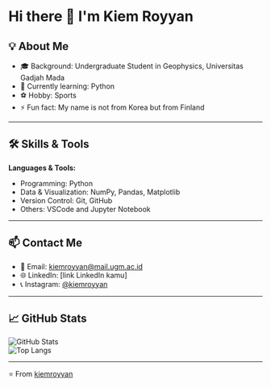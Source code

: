 # Hi there 👋 I'm Kiem Royyan  

## 💡 About Me
- 🎓 Background: Undergraduate Student in Geophysics, Universitas Gadjah Mada  
- 🌱 Currently learning: Python  
- ⚽ Hobby: Sports  
- ⚡ Fun fact: My name is not from Korea but from Finland  

---

## 🛠️ Skills & Tools
**Languages & Tools:**
- Programming: Python  
- Data & Visualization: NumPy, Pandas, Matplotlib  
- Version Control: Git, GitHub  
- Others: VSCode and Jupyter Notebook  

---

## 📫 Contact Me
- 📧 Email: kiemroyyan@mail.ugm.ac.id  
- 🌐 LinkedIn: [link LinkedIn kamu]  
- 📞 Instagram: [@kiemroyyan](https://instagram.com/kiemroyyan)  

---

## 📈 GitHub Stats
![GitHub Stats](https://github-readme-stats.vercel.app/api?username=kiemroyyan&show_icons=true&theme=tokyonight)  
![Top Langs](https://github-readme-stats.vercel.app/api/top-langs/?username=kiemroyyan&layout=compact&theme=tokyonight)  

---

⭐️ From [kiemroyyan](https://github.com/kiemroyyan)
